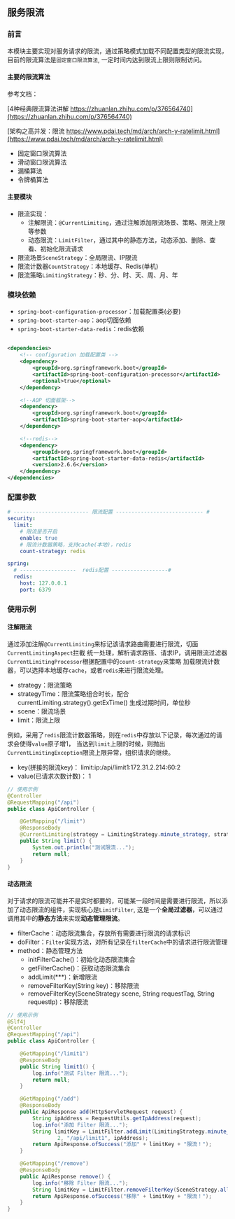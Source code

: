 ## 服务限流

### 前言

本模块主要实现对服务请求的限流，通过策略模式加载不同配置类型的限流实现，目前的限流算法是`固定窗口限流算法`,
一定时间内达到限流上限则限制访问。

#### 主要的限流算法

参考文档：

[4种经典限流算法讲解 https://zhuanlan.zhihu.com/p/376564740](https://zhuanlan.zhihu.com/p/376564740)

[架构之高并发：限流 https://www.pdai.tech/md/arch/arch-y-ratelimit.html](https://www.pdai.tech/md/arch/arch-y-ratelimit.html)

* 固定窗口限流算法
* 滑动窗口限流算法
* 漏桶算法
* 令牌桶算法

#### 主要模块

* 限流实现：
    * 注解限流：`@CurrentLimiting`，通过注解添加限流场景、策略、限流上限等参数
    * 动态限流：`LimitFilter`，通过其中的静态方法，动态添加、删除、查看、初始化限流请求
* 限流场景`SceneStrategy`：全局限流、IP限流
* 限流计数器`CountStrategy`：本地缓存、Redis(单机)
* 限流策略`LimitingStrategy`：秒、分、时、天、周、月、年

### 模块依赖

* `spring-boot-configuration-processor`：加载配置类(必要)
* `spring-boot-starter-aop`：aop切面依赖
* `spring-boot-starter-data-redis`：redis依赖

```xml

<dependencies>
    <!-- configuration 加载配置类 -->
    <dependency>
        <groupId>org.springframework.boot</groupId>
        <artifactId>spring-boot-configuration-processor</artifactId>
        <optional>true</optional>
    </dependency>

    <!--AOP 切面框架-->
    <dependency>
        <groupId>org.springframework.boot</groupId>
        <artifactId>spring-boot-starter-aop</artifactId>
    </dependency>

    <!--redis-->
    <dependency>
        <groupId>org.springframework.boot</groupId>
        <artifactId>spring-boot-starter-data-redis</artifactId>
        <version>2.6.6</version>
    </dependency>
</dependencies>
```

### 配置参数

```yml
# ------------------------ 限流配置 ---------------------------- #
security:
  limit:
    # 限流是否开启
    enable: true
    # 限流计数器策略，支持cache(本地)，redis
    count-strategy: redis

spring:
  # ------------------  redis配置 ------------------#
  redis:
    host: 127.0.0.1
    port: 6379
```

### 使用示例

#### 注解限流

通过添加注解`@CurrentLimiting`来标记该请求路由需要进行限流，切面`CurrentLimitingAspect`拦截
统一处理，解析请求路径、请求IP，调用限流过滤器`CurrentLimitingProcessor`根据配置中的`count-strategy`来策略
加载限流计数器，可以选择本地缓存`cache`，或者`redis`来进行限流处理。

* strategy：限流策略
* strategyTime：限流策略组合时长，配合 currentLimiting.strategy().getExTime() 生成过期时间，单位秒
* scene：限流场景
* limit：限流上限

例如，采用了`redis`限流计数器策略，则在`redis`中存放以下记录，每次通过的请求会使得`value`原子增1，
当达到`limit`上限的时候，则抛出`CurrentLimitingException`限流上限异常，组织请求的继续。

* key(拼接的限流key)： limit:ip:/api/limit1:172.31.2.214:60:2
* value(已请求次数计数)： 1

```java
// 使用示例
@Controller
@RequestMapping("/api")
public class ApiController {

    @GetMapping("/limit")
    @ResponseBody
    @CurrentLimiting(strategy = LimitingStrategy.minute_strategy, strategyTime = 1L, scene = SceneStrategy.all, limit = 10L)
    public String limit() {
        System.out.println("测试限流...");
        return null;
    }
}
```

#### 动态限流

对于请求的限流可能并不是实时都要的，可能某一段时间是需要进行限流，所以添加了动态限流的组件，实现核心是`LimitFilter`,
这是一个**全局过滤器**，可以通过调用其中的**静态方法**来实现**动态管理限流**。

* filterCache：动态限流集合，存放所有需要进行限流的请求标识
* doFilter：`Filter`实现方法，对所有记录在`filterCache`中的请求进行限流管理
* method：静态管理方法
    * initFilterCache()：初始化动态限流集合
    * getFilterCache()：获取动态限流集合
    * addLimit(***)：新增限流
    * removeFilterKey(String key)：移除限流
    * removeFilterKey(SceneStrategy scene, String requestTag, String requestIp)：移除限流

```java
// 使用示例
@Slf4j
@Controller
@RequestMapping("/api")
public class ApiController {

    @GetMapping("/limit1")
    @ResponseBody
    public String limit1() {
        log.info("测试 Filter 限流...");
        return null;
    }

    @GetMapping("/add")
    @ResponseBody
    public ApiResponse add(HttpServletRequest request) {
        String ipAddress = RequestUtils.getIpAddress(request);
        log.info("添加 Filter 限流...");
        String limitKey = LimitFilter.addLimit(LimitingStrategy.minute_strategy, SceneStrategy.ip, 1L,
                2, "/api/limit1", ipAddress);
        return ApiResponse.ofSuccess("添加" + limitKey + "限流！");
    }

    @GetMapping("/remove")
    @ResponseBody
    public ApiResponse remove() {
        log.info("移除 Filter 限流...");
        String limitKey = LimitFilter.removeFilterKey(SceneStrategy.all, "/api/limit1", "");
        return ApiResponse.ofSuccess("移除" + limitKey + "限流！");
    }
}

```